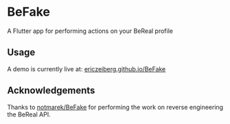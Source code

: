 # BeFake

A Flutter app for performing actions on your BeReal profile

## Usage

A demo is currently live at: [ericzeiberg.github.io/BeFake](http://ericzeiberg.github.io/BeFake)

## Acknowledgements
Thanks to [notmarek/BeFake](https://github.com/notmarek/BeFake) for performing the work on reverse engineering the BeReal API. 
